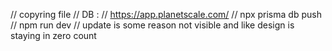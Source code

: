 // copyring file 
// DB :
// https://app.planetscale.com/
// npx prisma db push
// npm run dev
// update is some reason not visible and like design is staying in zero count 

